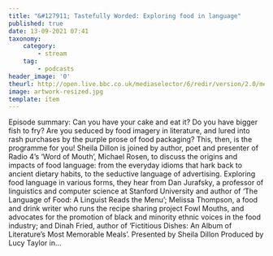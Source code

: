 ```yaml
---
title: "&#127911; Tastefully Worded: Exploring food in language"
published: true
date: 13-09-2021 07:41
taxonomy:
    category:
        - stream
    tag:
        - podcasts
header_image: '0'
theurl: http://open.live.bbc.co.uk/mediaselector/6/redir/version/2.0/mediaset/audio-nondrm-download/proto/http/vpid/p09td2j1.mp3
image: artwork-resized.jpg
template: item
--- 
```

Episode summary: Can you have your cake and eat it? Do you have bigger fish to fry? Are you seduced by food imagery in literature, and lured into rash purchases by the purple prose of food packaging? This, then, is the programme for you! Sheila Dillon is joined by author, poet and presenter of Radio 4’s ‘Word of Mouth’, Michael Rosen, to discuss the origins and impacts of food language: from the everyday idioms that hark back to ancient dietary habits, to the seductive language of advertising. Exploring food language in various forms, they hear from Dan Jurafsky, a professor of linguistics and computer science at Stanford University and author of ‘The Language of Food: A Linguist Reads the Menu’; Melissa Thompson, a food and drink writer who runs the recipe sharing project Fowl Mouths, and advocates for the promotion of black and minority ethnic voices in the food industry; and Dinah Fried, author of ‘Fictitious Dishes: An Album of Literature’s Most Memorable Meals’. Presented by Sheila Dillon Produced by Lucy Taylor in…
